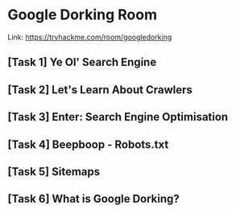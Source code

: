 # Google Dorking Room

Link: https://tryhackme.com/room/googledorking

## [Task 1] Ye Ol' Search Engine

## [Task 2] Let's Learn About Crawlers

## [Task 3] Enter: Search Engine Optimisation

## [Task 4] Beepboop - Robots.txt

## [Task 5] Sitemaps

## [Task 6] What is Google Dorking?
